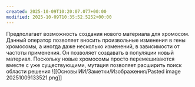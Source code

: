 ```yaml
---
created: 2025-10-09T10:20:07.077+00:00
modified: 2025-10-09T10:35:52.5252+00:00
---
```

Предполагает возможность создания нового материала для хромосом. Данный оператор позволяет вносить произвольные изменения в гены хромосомы, а иногда даже несколько изменений, в зависимости от частоты применения. Он позволяет создавать в популяции новый материал. Поскольку новые хромосомы просто перемешиваются вместе с уже существующими, мутация позволяет расширить поиск области решения
![[Основы ИИ/Заметки/Изображения/Pasted image 20251009133521.png]]
